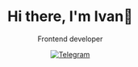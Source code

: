 
<div align="center">
    <h1>Hi there, I'm Ivan👋</h1>
    <p>Frontend developer</p>
    <a href="https://t.me/ivanbutakov0"><img alt="Telegram" src="https://img.shields.io/badge/Telegram-blue?style=for-the-badge&logo=Telegram">
</a>
</div>



<!--
**ivanbutakov0/ivanbutakov0** is a ✨ _special_ ✨ repository because its `README.md` (this file) appears on your GitHub profile.

Here are some ideas to get you started:

- 🔭 I’m currently working on ...
- 🌱 I’m currently learning ...
- 👯 I’m looking to collaborate on ...
- 🤔 I’m looking for help with ...
- 💬 Ask me about ...
- 📫 How to reach me: ...
- 😄 Pronouns: ...
- ⚡ Fun fact: ...
-->
